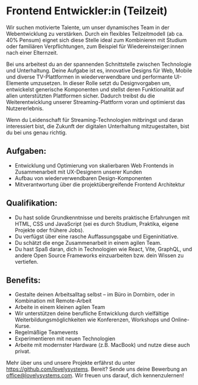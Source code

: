 # Frontend Entwickler:in (Teilzeit)

Wir suchen motivierte Talente, um unser dynamisches Team in der Webentwicklung zu verstärken. 
Durch ein flexibles Teilzeitmodell (ab ca. 40% Pensum) eignet sich diese Stelle ideal zum 
Kombinieren mit Studium oder familiären Verpflichtungen, zum Beispiel für Wiedereinsteiger:innen 
nach einer Elternzeit. 

Bei uns arbeitest du an der spannenden Schnittstelle zwischen Technologie und Unterhaltung. 
Deine Aufgabe ist es, innovative Designs für Web, Mobile und diverse TV-Plattformen in 
wiederverwendbare und performante UI-Elemente umzusetzen. In dieser Rolle setzt du Designvorgaben
um, entwickelst generische Komponenten und stellst deren Funktionalität auf allen unterstützten 
Plattformen sicher. Dadurch treibst du die Weiterentwicklung unserer Streaming-Plattform voran 
und optimierst das Nutzererlebnis.

Wenn du Leidenschaft für Streaming-Technologien mitbringst und daran interessiert bist, die 
Zukunft der digitalen Unterhaltung mitzugestalten, bist du bei uns genau richtig.


## Aufgaben:

- Entwicklung und Optimierung von skalierbaren Web Frontends in Zusammenarbeit mit UX-Designern unserer Kunden
- Aufbau von wiederverwendbaren Design-Komponenten
- Mitverantwortung über die projektübergreifende Frontend Architektur


## Qualifikation:

- Du hast solide Grundkenntnisse und bereits praktische Erfahrungen mit HTML, CSS und JavaScript (sei es durch Studium, Praktika, eigene Projekte oder frühere Jobs).
- Du verfügst über eine rasche Auffassungsgabe und Eigeninitiative.
- Du schätzt die enge Zusammenarbeit in einem agilen Team.
- Du hast Spaß daran, dich in Technologien wie React, Vite, GraphQL, und andere Open Source Frameworks einzuarbeiten bzw. dein Wissen zu vertiefen.


## Benefits:

- Gestalte deinen Arbeitsalltag selbst – im Büro in Dornbirn, oder in Kombination mit Remote-Arbeit
- Arbeite in einem kleinen agilen Team
- Wir unterstützen deine berufliche Entwicklung durch vielfältige Weiterbildungsmöglichkeiten wie Konferenzen, Workshops und Online-Kurse.
- Regelmäßige Teamevents
- Experimentieren mit neuen Technologien
- Arbeite mit modernster Hardware (z.B. MacBook) und nutze diese auch privat.


Mehr über uns und unsere Projekte erfährst du unter https://github.com/lovelysystems.
Bereit? Sende uns deine Bewerbung an office@lovelysystems.com. Wir freuen uns darauf, dich kennenzulernen!

